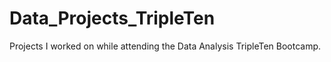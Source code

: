 # Data_Projects_TripleTen
Projects I worked on while attending the Data Analysis TripleTen Bootcamp.
